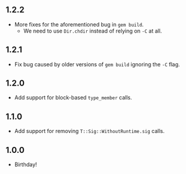 ## 1.2.2
* More fixes for the aforementioned bug in `gem build`.
  - We need to use `Dir.chdir` instead of relying on `-C` at all.

## 1.2.1
* Fix bug caused by older versions of `gem build` ignoring the `-C` flag.

## 1.2.0
* Add support for block-based `type_member` calls.

## 1.1.0
* Add support for removing `T::Sig::WithoutRuntime.sig` calls.

## 1.0.0
* Birthday!
